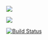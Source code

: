 <a href="https://codeclimate.com/github/Khanukay/python-project-lvl1/maintainability"><img src="https://api.codeclimate.com/v1/badges/0734963c46e7725fed21/maintainability" /></a>

<a href="https://codeclimate.com/github/Khanukay/python-project-lvl1/test_coverage"><img src="https://api.codeclimate.com/v1/badges/0734963c46e7725fed21/test_coverage" /></a>

[![Build Status](https://travis-ci.com/Khanukay/1st-Hexlet-practise.svg?token=dBjpNAmFZsFgAv1ysF27&branch=master)](https://travis-ci.com/Khanukay/1st-Hexlet-practise)